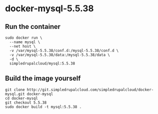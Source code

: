 docker-mysql-5.5.38
===================

Run the container
-----------------

    sudo docker run \
      --name mysql \
      --net host \
      -v /var/mysql-5.5.38/conf.d:/mysql-5.5.38/conf.d \
      -v /var/mysql-5.5.38/data:/mysql-5.5.38/data \
      -d \
      simpledrupalcloud/mysql:5.5.38

Build the image yourself
------------------------

    git clone http://git.simpledrupalcloud.com/simpledrupalcloud/docker-mysql.git docker-mysql
    cd docker-mysql
    git checkout 5.5.38
    sudo docker build -t mysql:5.5.38 .